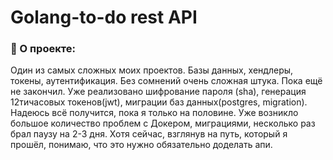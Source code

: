 # Golang-to-do rest API

<h3 align="left">📄 О проекте:</h3>
Один из самых сложных моих проектов. Базы данных, хендлеры, токены, аутентификация. Без сомнений очень сложная штука. Пока ещё не закончил.
Уже реализовано шифрование пароля (sha), генерация 12тичасовых токенов(jwt), миграции баз данных(postgres, migration). Надеюсь всё получится, пока я только на половине. 
Уже возникло большое количество проблем с Докером, миграциями, несколько раз брал паузу на 2-3 дня.
Хотя сейчас, взглянув на путь, который я прошёл, понимаю, что это нужно обязательно доделать апи. 
